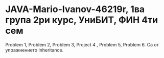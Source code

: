 # JAVA-Mario-Ivanov-46219r, 1ва група 2ри курс, УниБИТ, ФИН 4ти сем
Problem 1, Problem 2, Problem 3, Project 4 , Problem 5, Problem 6. Са от упражнението Inheritance.
